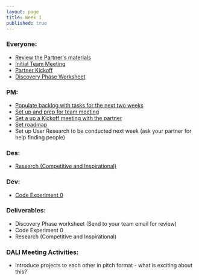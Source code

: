 ```yaml
---
layout: page
title: Week 1
published: true
---
```



### Everyone:
  *   [Review the Partner's materials](https://docs.google.com/a/dali.dartmouth.edu/spreadsheets/d/1WupDeKa8iItEG2MxqrYrkQHMEJeLwVJhNsaBjGkZtII/edit?usp=sharing)
  *   [Initial Team Meeting](team-meeting.md)
  *   [Partner Kickoff](partner-kickoff.md)
  *   [Discovery Phase Worksheet](reframe.md)

### PM:
  *   [Populate backlog with tasks for the next two weeks](populate-backlog.md)
  *   [Set up and prep for team meeting](pm-team-meeting.md)
  *   [Set a up a Kickoff meeting with the partner](partner-kickoff.md)
  *   [Set roadmap](goals.md)
  *   Set up User Research to be conducted next week (ask your partner for help finding people)

### Des:
  *   [Research (Competitive and Inspirational)](design-research.md)

### Dev:
  *   [Code Experiment 0](code-experiment-0.md)

### Deliverables:
  * Discovery Phase worksheet (Send to your team email for review)
  * Code Experiment 0
  * Research (Competitive and Inspirational)

### DALI Meeting Activities:
  * Introduce projects to each other in pitch format - what is exciting about this?
